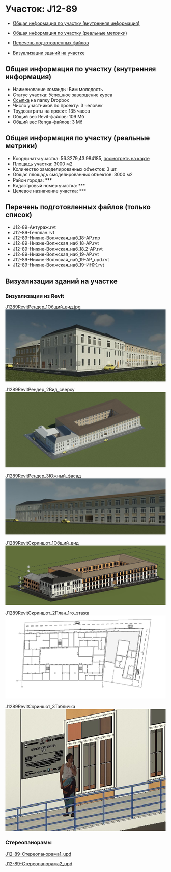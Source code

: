 # Участок: J12-89

* [Общая информация по участку (внутренняя информация)](#Chapter1)

* [Общая информация по участку (реальные метрики)](#Chapter2)

* [Перечень подготовленных файлов](#Chapter3)

* [Визуализации зданий на участке](#Chapter6)

## <a id="Chapter1"></a> Общая информация по участку (внутренняя информация)
+ Наименование команды: Бим молодость
+ Статус участка: Успешное завершение курса
+ [Ссылка](https://www.dropbox.com/sh/wvvgv1nw1iqred9/AACwmeW8dTaNu6s2PYTlFyZPa/J12_89?dl=0) на папку Dropbox
+ Число участников по проекту: 3 человек
+ Трудозатраты на проект: 135 часов
+ Общий вес Revit-файлов: 109 Мб
+ Общий вес Renga-файлов: 3 Мб
## <a id="Chapter2"></a> Общая информация по участку (реальные метрики)
+ Координаты участка: 56.3279,43.984185, [посмотреть на карте](https://yandex.ru/maps/47/nizhny-novgorod/?ll=43.984185%2C56.3279&z=19)
+ Площадь участка: 3000 м2
+ Количество замоделированных объектов: 3 шт.
+ Общая площадь смоделированных объектов: 3000 м2
+ Район города: *** 
+ Кадастровый номер участка: *** 
+ Целевое назначение участка: *** 
## <a id="Chapter3"></a> Перечень подготовленных файлов (только список)
+ J12-89-Антураж.rvt
+ J12-89-Генплан.rvt
+ J12-89-Нижне-Волжская_наб_18-АР.rnp
+ J12-89-Нижне-Волжская_наб_18-АР.rvt
+ J12-89-Нижне-Волжская_наб_18.2-АР.rvt
+ J12-89-Нижне-Волжская_наб_19-АР.rvt
+ J12-89-Нижне-Волжская_наб_19-АР_upd.rvt
+ J12-89-Нижне-Волжская_наб_19-ИНЖ.rvt
## <a id="Chapter6"></a> Визуализации зданий на участке
### Визуализации из Revit
J1289RevitРендер_1Общий_вид.jpg
![J12-89-Revit-Рендер_1-Общий_вид.jpg](/Images/J12_89/J12-89-Revit-Рендер_1-Общий_вид.jpg_Compressed.jpg)

J1289RevitРендер_2Вид_сверху
![J12-89-Revit-Рендер_2-Вид_сверху](/Images/J12_89/J12-89-Revit-Рендер_2-Вид_сверху_Compressed.jpg)

J1289RevitРендер_3Южный_фасад
![J12-89-Revit-Рендер_3-Южный_фасад](/Images/J12_89/J12-89-Revit-Рендер_3-Южный_фасад_Compressed.jpg)

J1289RevitСкриншот_1Общий_вид
![J12-89-Revit-Скриншот_1-Общий_вид](/Images/J12_89/J12-89-Revit-Скриншот_1-Общий_вид_Compressed.jpg)

J1289RevitСкриншот_2План_1го_этажа
![J12-89-Revit-Скриншот_2-План_1-го_этажа](/Images/J12_89/J12-89-Revit-Скриншот_2-План_1-го_этажа_Compressed.jpg)

J1289RevitСкриншот_3Табличка
![J12-89-Revit-Скриншот_3-Табличка](/Images/J12_89/J12-89-Revit-Скриншот_3-Табличка_Compressed.jpg)

### Стереопанорамы
[J12-89-Стереопанорама1_upd](https://pano.autodesk.com/pano.html?url=jpgs/c83db002-1b66-420f-aaf8-938039efc117&version=2)

[J12-89-Стереопанорама2_upd](https://pano.autodesk.com/pano.html?url=jpgs/dd2133ca-354b-476e-8770-acc326f8d7a9&version=2)

